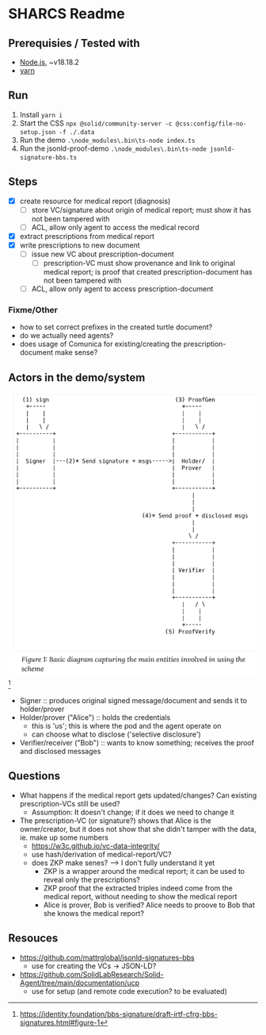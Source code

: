 # SHARCS Readme

## Prerequisies / Tested with

- [Node.js](https://nodejs.org/en), ~v18.18.2
- [yarn](https://yarnpkg.com/)

## Run

1. Install `yarn i`
2. Start the CSS `npx @solid/community-server -c @css:config/file-no-setup.json -f ./.data`
3. Run the demo `.\node_modules\.bin\ts-node index.ts`
3. Run the jsonld-proof-demo `.\node_modules\.bin\ts-node jsonld-signature-bbs.ts`


## Steps

- [X] create resource for medical report (diagnosis)
  - [ ] store VC/signature about origin of medical report; must show it has not been tampered with
  - [ ] ACL, allow only agent to access the medical record
- [X] extract prescriptions from medical report
- [X] write prescriptions to new document
  - [ ] issue new VC about prescription-document
    - [ ] prescription-VC must show provenance and link to original medical report; is proof that created prescription-document has not been tampered with
  - [ ] ACL, allow only agent to access prescription-document

### Fixme/Other

- how to set correct prefixes in the created turtle document? 
- do we actually need agents?
- does usage of Comunica for existing/creating the prescription-document make sense?

## Actors in the demo/system

![Actors](./img/actors.png)[^1] 

- Signer :: produces original signed message/document and sends it to holder/prover
- Holder/prover ("Alice") :: holds the credentials 
    - this is 'us'; this is where the pod and the agent operate on
    - can choose what to disclose ('selective disclosure')
- Verifier/receiver ("Bob") :: wants to know something; receives the proof and disclosed messages

## Questions


- What happens if the medical report gets updated/changes? Can existing prescription-VCs still be used?
  - Assumption: It doesn't change; if it does we need to change it
- The prescription-VC (or signature?) shows that Alice is the owner/creator, but it does not show that she didn't tamper with the data, ie. make up some numbers
  - https://w3c.github.io/vc-data-integrity/
  - use hash/derivation of medical-report/VC?
  - does ZKP make senes? --> I don't fully understand it yet
    - ZKP is a wrapper around the medical report; it can be used to reveal only the prescriptions?
    - ZKP proof that the extracted triples indeed come from the medical report, without needing to show the medical report
    - Alice is prover, Bob is verified? Alice needs to proove to Bob that she knows the medical report?


## Resouces

- https://github.com/mattrglobal/jsonld-signatures-bbs
    - use for creating the VCs -> JSON-LD?
- https://github.com/SolidLabResearch/Solid-Agent/tree/main/documentation/ucp 
  - use for setup (and remote code execution? to be evaluated)

[^1]: https://identity.foundation/bbs-signature/draft-irtf-cfrg-bbs-signatures.html#figure-1
